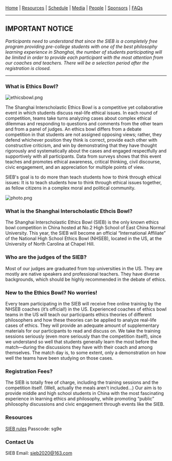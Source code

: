 [Home](https://sieb2020.github.io) &#124; [Resources](https://sieb2020.github.io/resources) &#124; [Schedule](https://sieb2020.github.io/schedule) &#124; [Media](https://sieb2020.github.io/media) &#124; [People](https://sieb2020.github.io/people) &#124; [Sponsors](https://sieb2020.github.io/sponsors) &#124; [FAQs](https://sieb2020.github.io/faqs)

---
## IMPORTANT NOTICE

*Participants need to understand that since the SIEB is a completely free program providing pre-college students with one of the best philosophy learning experience in Shanghai, the number of students participating will be limited in order to provide each participant with the most attention from our coaches and teachers. There will be a selection period after the registration is closed.*

---

### What is Ethics Bowl?  

![ethicsbowl.png](http://ww1.sinaimg.cn/large/a11167d9gy1gb0wdqowffj2erf2kse81.jpg)

The Shanghai Interscholastic Ethics Bowl is a competitive yet collaborative event in which students discuss real-life ethical issues. In each round of competition, teams take turns analyzing cases about complex ethical dilemmas and responding to questions and comments from the other team and from a panel of judges. An ethics bowl differs from a debate competition in that students are not assigned opposing views; rather, they defend whichever position they think is correct, provide each other with constructive criticism, and win by demonstrating that they have thought rigorously and systematically about the cases and engaged respectfully and supportively with all participants. Data from surveys shows that this event teaches and promotes ethical awareness, critical thinking, civil discourse, civic engagement, and an appreciation for multiple points of view.

SIEB's goal is to do more than teach students how to think through ethical issues: It is to teach students how to think through ethical issues together, as fellow citizens in a complex moral and political community.  

![photo.png](http://ww1.sinaimg.cn/large/a11167d9gy1ga8tjqafjwj20hn0b0wpg.jpg)  

### What is the Shanghai Interscholastic Ethcis Bowl?

The Shanghai Interscholastic Ethics Bowl (SIEB) is the only known ethics bowl competition in China hosted at No.2 High School of East China Normal University. This year, the SIEB will become an official “International Affiliate” of the National High School Ethics Bowl (NHSEB), located in the US, at the University of North Carolina at Chapel Hill.

### Who are the judges of the SIEB?

Most of our judges are graduated from top universities in the US. They are mostly are native speakers and professional teachers. They have diverse backgrounds, which should be highly recommended in the debate of ethics.

### New to the Ethics Bowl? No worries!

Every team participating in the SIEB will receive free online training by the NHSEB coaches (it’s official!) in the US. Experienced coaches of ethics bowl teams in the US will teach our participants ethics theories of different philosophers and how these theories can be applied to analyze real-life cases of ethics. They will provide an adequate amount of supplementary materials for our participants to read and discuss on. We take the training sessions seriously (even more seriously than the competition itself), since we understand so well that students generally learn the most before the match—during the discussions they have with their coach and among themselves. The match day is, to some extent, only a demonstration on how well the teams have been studying on those cases.

### Registration Fees?

The SIEB is totally free of charge, including the training sessions and the competition itself. (Well, actually the meals aren't included...) Our aim is to provide middle and high school students in China with the most fascinating experience in learning ethics and philosophy, while promoting “public” philosophy discussions and civic engagement through events like the SIEB.

### Resources

[SIEB rules](https://pan.baidu.com/s/1QIPN6rurTFD-WIVSHsLwsg) Passcode: sg9e

### Contact Us

SIEB Email: sieb2020@163.com  

